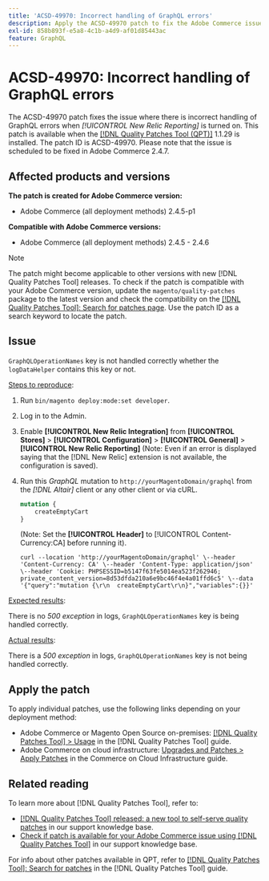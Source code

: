 ```yaml
---
title: 'ACSD-49970: Incorrect handling of GraphQL errors'
description: Apply the ACSD-49970 patch to fix the Adobe Commerce issue where there is incorrect handling of GraphQL errors when [!UICONTROL New Relic Reporting] is turned on.
exl-id: 858b893f-e5a8-4c1b-a4d9-af01d85443ac
feature: GraphQL
---
```

# ACSD-49970: Incorrect handling of GraphQL errors

The ACSD-49970 patch fixes the issue where there is incorrect handling of GraphQL errors when *[!UICONTROL New Relic Reporting]* is turned on. This patch is available when the [[!DNL Quality Patches Tool (QPT)]](/help/announcements/adobe-commerce-announcements/magento-quality-patches-released-new-tool-to-self-serve-quality-patches.md) 1.1.29 is installed. The patch ID is ACSD-49970. Please note that the issue is scheduled to be fixed in Adobe Commerce 2.4.7.

## Affected products and versions

**The patch is created for Adobe Commerce version:**

* Adobe Commerce (all deployment methods) 2.4.5-p1

**Compatible with Adobe Commerce versions:**

* Adobe Commerce (all deployment methods) 2.4.5 - 2.4.6

>[!NOTE]
>
>The patch might become applicable to other versions with new [!DNL Quality Patches Tool] releases. To check if the patch is compatible with your Adobe Commerce version, update the `magento/quality-patches` package to the latest version and check the compatibility on the [[!DNL Quality Patches Tool]: Search for patches page](https://experienceleague.adobe.com/tools/commerce-quality-patches/index.html). Use the patch ID as a search keyword to locate the patch.

## Issue

`GraphQLOperationNames` key is not handled correctly whether the `logDataHelper` contains this key or not.

<u>Steps to reproduce</u>:

1. Run `bin/magento deploy:mode:set developer`.
1. Log in to the Admin.
1. Enable **[!UICONTROL New Relic Integration]** from **[!UICONTROL Stores]** > **[!UICONTROL Configuration]** > **[!UICONTROL General]** > **[!UICONTROL New Relic Reporting]**
(Note: Even if an error is displayed saying that the [!DNL New Relic] extension is not available, the configuration is saved).
1. Run this *GraphQL* mutation to `http://yourMagentoDomain/graphql` from the *[!DNL Altair]* client or any other client or via cURL.

    ```GraphQL
    mutation {
        createEmptyCart
    }
    ```

    (Note: Set the **[!UICONTROL Header]** to [!UICONTROL Content-Currency:CA] before running it).

    ```cURL
    curl --location 'http://yourMagentoDomain/graphql' \--header 'Content-Currency: CA' \--header 'Content-Type: application/json' \--header 'Cookie: PHPSESSID=b5147f63fe5014ea523f262946; private_content_version=8d53dfda210a6e9bc46f4e4a01ffd6c5' \--data '{"query":"mutation {\r\n  createEmptyCart\r\n}","variables":{}}'
    ```

<u>Expected results</u>:

There is no *500 exception* in logs, `GraphQLOperationNames` key is being handled correctly.

<u>Actual results</u>:

There is a *500 exception* in logs, `GraphQLOperationNames` key is not being handled correctly.

## Apply the patch

To apply individual patches, use the following links depending on your deployment method:

* Adobe Commerce or Magento Open Source on-premises: [[!DNL Quality Patches Tool] > Usage](https://experienceleague.adobe.com/docs/commerce-operations/tools/quality-patches-tool/usage.html) in the [!DNL Quality Patches Tool] guide.
* Adobe Commerce on cloud infrastructure: [Upgrades and Patches > Apply Patches](https://experienceleague.adobe.com/docs/commerce-cloud-service/user-guide/develop/upgrade/apply-patches.html) in the Commerce on Cloud Infrastructure guide.

## Related reading

To learn more about [!DNL Quality Patches Tool], refer to:

* [[!DNL Quality Patches Tool] released: a new tool to self-serve quality patches](/help/announcements/adobe-commerce-announcements/magento-quality-patches-released-new-tool-to-self-serve-quality-patches.md) in our support knowledge base.
* [Check if patch is available for your Adobe Commerce issue using [!DNL Quality Patches Tool]](/help/support-tools/patches-available-in-qpt-tool/check-patch-for-magento-issue-with-magento-quality-patches.md) in our support knowledge base.

For info about other patches available in QPT, refer to [[!DNL Quality Patches Tool]: Search for patches](https://experienceleague.adobe.com/tools/commerce-quality-patches/index.html) in the [!DNL Quality Patches Tool] guide.
